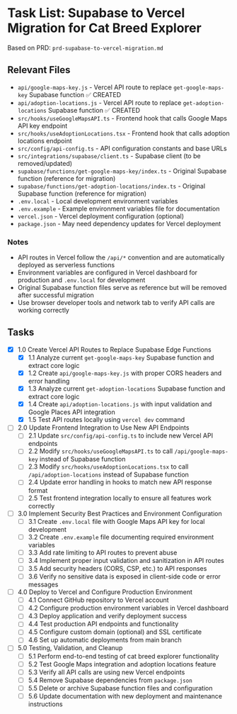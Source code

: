 # Task List: Supabase to Vercel Migration for Cat Breed Explorer

Based on PRD: `prd-supabase-to-vercel-migration.md`

## Relevant Files

- `api/google-maps-key.js` - Vercel API route to replace `get-google-maps-key` Supabase function ✅ CREATED
- `api/adoption-locations.js` - Vercel API route to replace `get-adoption-locations` Supabase function ✅ CREATED
- `src/hooks/useGoogleMapsAPI.ts` - Frontend hook that calls Google Maps API key endpoint
- `src/hooks/useAdoptionLocations.tsx` - Frontend hook that calls adoption locations endpoint
- `src/config/api-config.ts` - API configuration constants and base URLs
- `src/integrations/supabase/client.ts` - Supabase client (to be removed/updated)
- `supabase/functions/get-google-maps-key/index.ts` - Original Supabase function (reference for migration)
- `supabase/functions/get-adoption-locations/index.ts` - Original Supabase function (reference for migration)
- `.env.local` - Local development environment variables
- `.env.example` - Example environment variables file for documentation
- `vercel.json` - Vercel deployment configuration (optional)
- `package.json` - May need dependency updates for Vercel deployment

### Notes

- API routes in Vercel follow the `/api/*` convention and are automatically deployed as serverless functions
- Environment variables are configured in Vercel dashboard for production and `.env.local` for development
- Original Supabase function files serve as reference but will be removed after successful migration
- Use browser developer tools and network tab to verify API calls are working correctly

## Tasks

- [x] 1.0 Create Vercel API Routes to Replace Supabase Edge Functions
  - [x] 1.1 Analyze current `get-google-maps-key` Supabase function and extract core logic
  - [x] 1.2 Create `api/google-maps-key.js` with proper CORS headers and error handling
  - [x] 1.3 Analyze current `get-adoption-locations` Supabase function and extract core logic
  - [x] 1.4 Create `api/adoption-locations.js` with input validation and Google Places API integration
  - [x] 1.5 Test API routes locally using `vercel dev` command

- [ ] 2.0 Update Frontend Integration to Use New API Endpoints
  - [ ] 2.1 Update `src/config/api-config.ts` to include new Vercel API endpoints
  - [ ] 2.2 Modify `src/hooks/useGoogleMapsAPI.ts` to call `/api/google-maps-key` instead of Supabase function
  - [ ] 2.3 Modify `src/hooks/useAdoptionLocations.tsx` to call `/api/adoption-locations` instead of Supabase function
  - [ ] 2.4 Update error handling in hooks to match new API response format
  - [ ] 2.5 Test frontend integration locally to ensure all features work correctly

- [ ] 3.0 Implement Security Best Practices and Environment Configuration
  - [ ] 3.1 Create `.env.local` file with Google Maps API key for local development
  - [ ] 3.2 Create `.env.example` file documenting required environment variables
  - [ ] 3.3 Add rate limiting to API routes to prevent abuse
  - [ ] 3.4 Implement proper input validation and sanitization in API routes
  - [ ] 3.5 Add security headers (CORS, CSP, etc.) to API responses
  - [ ] 3.6 Verify no sensitive data is exposed in client-side code or error messages

- [ ] 4.0 Deploy to Vercel and Configure Production Environment
  - [ ] 4.1 Connect GitHub repository to Vercel account
  - [ ] 4.2 Configure production environment variables in Vercel dashboard
  - [ ] 4.3 Deploy application and verify deployment success
  - [ ] 4.4 Test production API endpoints and functionality
  - [ ] 4.5 Configure custom domain (optional) and SSL certificate
  - [ ] 4.6 Set up automatic deployments from main branch

- [ ] 5.0 Testing, Validation, and Cleanup
  - [ ] 5.1 Perform end-to-end testing of cat breed explorer functionality
  - [ ] 5.2 Test Google Maps integration and adoption locations feature
  - [ ] 5.3 Verify all API calls are using new Vercel endpoints
  - [ ] 5.4 Remove Supabase dependencies from `package.json`
  - [ ] 5.5 Delete or archive Supabase function files and configuration
  - [ ] 5.6 Update documentation with new deployment and maintenance instructions 